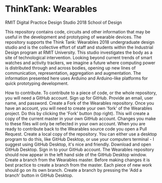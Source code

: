 # ThinkTank: Wearables
RMIT Digital Practice Design Studio 2018
School of Design

This repository contains code, circuits and other information that may be useful in the development and prototyping of wearable devices.
The repository supports the Think Tank: Wearables 2018 undergraduate design studio and is the collective effort of staff and students within the Industrial Design program at RMIT University. This studio investigates the body as a site of technological intervention. Looking beyond current trends of smart watches and activity trackers, we imagine a future where computing power is distributed through and across bodies, opening up new lines of communication, representation, aggregation and augmentation.
The information presented here uses Arduino and Arduino-like platforms for quick prototyping development.

How to contribute.
To contribute to a piece of code, or the whole repository, you will need a GitHub account.
Sign up for GitHub.
Provide an email, user name, and password.
Create a Fork of the Wearables repository.
Once you have an account, you will need to create your own 'fork' of the Wearables project. Do this by clicking the 'Fork' button (top right). This will create a copy of the current master in your own GitHub account. Changes you make to these files will only be reflected in your own account. When you are ready to contribute back to the Wearables source code you open a Pull Request.
Create a local copy of the repository.
You can either use a desktop program to do this, like GitHub Desktop, or use your computers terminal - I suggest using GitHub Desktop, it's nice and friendly.
Download and open GitHub Desktop.
Sign in to your GitHub account. The Wearables repository should now appear in the left hand side of the GitHub Desktop window.
Create a branch from the Wearables master.
Before making changes it is best practice to create a branch from the master. Each piece of new work should go on its own branch. Create a branch by pressing the 'Add a branch' button in GitHub Desktop.
